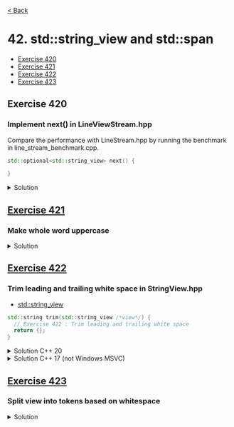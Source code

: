 [< Back](README.md)

# 42. std::string_view and std::span

* [Exercise 420](#exercise-420)
* [Exercise 421](#exercise-421)
* [Exercise 422](#exercise-422)
* [Exercise 423](#exercise-423)

## Exercise 420

### Implement next() in LineViewStream.hpp

Compare the performance with LineStream.hpp by running the benchmark in
line_stream_benchmark.cpp.

```cpp
std::optional<std::string_view> next() {
    
}
```

<details>
   <summary>Solution</summary>

```cpp
  std::optional<std::string_view> next() {
    std::size_t pos = view.find('\n');
    if (pos == std::string::npos)
      return {};

    auto line = view.substr(0, pos);
    view.remove_prefix(pos + 1);
    return { line };
  }
```

</details>

## [Exercise 421][1]

### Make whole word uppercase

<details>
   <summary>Solution</summary>

```cpp
std::string to_upper(std::string_view word) {
  std::string ret;
  ret.resize(word.size());
  std::transform(word.begin(), word.end(), ret.begin(), ::toupper);
  return ret;
}
```

</details>

## [Exercise 422][1]

### Trim leading and trailing white space in StringView.hpp

* [std::string_view][2]

```cpp
std::string trim(std::string_view /*view*/) {
  // Exercise 422 : Trim leading and trailing white space
  return {};
}
```

<details>
   <summary>Solution C++ 20</summary>

```cpp
std::string trim(std::string_view view) {
  auto start_it = std::find_if_not(view.begin(), view.end(), ::isspace);
  auto end_it = std::find_if_not(view.rbegin(), view.rend(), ::isspace);
  std::string_view trimmed{ start_it, end_it.base() };
  return std::string{ trimmed };
}
```

</details>

<details>
   <summary>Solution C++ 17 (not Windows MSVC)</summary>

```cpp
std::string trim(std::string_view view) {
  auto start_it = std::find_if_not(view.begin(), view.end(), ::isspace);
  auto end_it = std::find_if_not(view.rbegin(), view.rend(), ::isspace);
  auto dist = std::distance(start_it, end_it.base());
  std::string_view trimmed{ start_it, static_cast<size_t>(dist) };
  return std::string{ trimmed };
}
```

</details>

## [Exercise 423][1]

### Split view into tokens based on whitespace

<details>
   <summary>Solution</summary>

```cpp
std::vector<std::string> split(std::string_view view) {
  std::vector<std::string> tokens;

  auto start = view.begin();
  const auto stop = view.end();

  while (start < stop) {
    auto start_word = std::find_if_not(start, stop, ::isspace);
    auto end_word = std::find_if(start_word, stop, ::isspace);
    auto dist = std::distance(start_word, end_word);
    tokens.emplace_back(start_word, dist);
    start = end_word;
  }

  return tokens;
}
```

</details>

[1]: 42_exercises.cpp
[2]: https://en.cppreference.com/w/cpp/string/basic_string_view/basic_string_view
